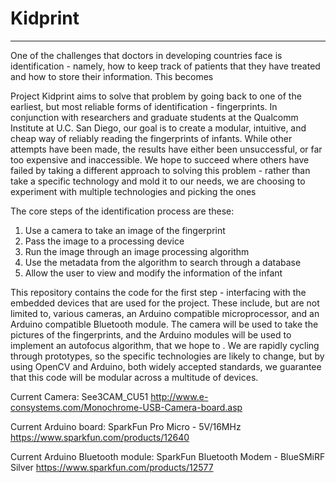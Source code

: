 # Kidprint

--------------------------------------------------------------------------------

One of the challenges that doctors in developing countries face is
identification - namely, how to keep track of patients that they have treated
and how to store their information. This becomes 

Project Kidprint aims to solve that problem by going back to one of the 
earliest, but most reliable forms of identification - fingerprints. In
conjunction with researchers and graduate students at the Qualcomm Institute at
U.C. San Diego, our goal is to create a modular, intuitive, and cheap way of
reliably reading the fingerprints of infants. While other attempts have been
made, the results have either been unsuccessful, or far too expensive and
inaccessible. We hope to succeed where others have failed by taking a different
approach to solving this problem - rather than take a specific technology and
mold it to our needs, we are choosing to experiment with multiple technologies
and picking the ones 

The core steps of the identification process are these:
1. Use a camera to take an image of the fingerprint
2. Pass the image to a processing device
3. Run the image through an image processing algorithm
4. Use the metadata from the algorithm to search through a database
5. Allow the user to view and modify the information of the infant

This repository contains the code for the first step - interfacing with the
embedded devices that are used for the project. These include, but are not limited
to, various cameras, an Arduino compatible microprocessor, and an Arduino
compatible Bluetooth module. The camera will be used to take the pictures of the
fingerprints, and the Arduino modules will be used to implement an autofocus algorithm, that we hope to . We are rapidly cycling through
prototypes, so the specific technologies are likely to change, but by using OpenCV
and Arduino, both widely accepted standards, we guarantee that this code will
be modular across a multitude of devices.

Current Camera:
See3CAM_CU51
http://www.e-consystems.com/Monochrome-USB-Camera-board.asp

Current Arduino board:
SparkFun Pro Micro - 5V/16MHz
https://www.sparkfun.com/products/12640

Current Arduino Bluetooth module:
SparkFun Bluetooth Modem - BlueSMiRF Silver
https://www.sparkfun.com/products/12577
